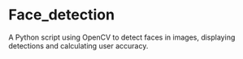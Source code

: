 # Face_detection
A Python script using OpenCV to detect faces in images, displaying detections and calculating user accuracy.
